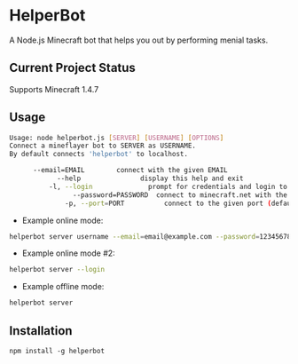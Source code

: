 # HelperBot

A Node.js Minecraft bot that helps you out by performing menial tasks.

## Current Project Status

Supports Minecraft 1.4.7

## Usage

```sh
Usage: node helperbot.js [SERVER] [USERNAME] [OPTIONS]
Connect a mineflayer bot to SERVER as USERNAME.
By default connects 'helperbot' to localhost.

      --email=EMAIL        connect with the given EMAIL
            --help               display this help and exit
	      -l, --login              prompt for credentials and login to minecraft.net
	            --password=PASSWORD  connect to minecraft.net with the given PASSWORD
		      -p, --port=PORT          connect to the given port (defaults to 25565)
```

 - Example online mode:

```sh
helperbot server username --email=email@example.com --password=12345678
```

 - Example online mode #2:

```sh
helperbot server --login
```

 - Example offline mode:

```sh
helperbot server
```

## Installation

`npm install -g helperbot`
